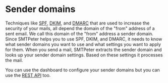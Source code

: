 # Sender domains

Techniques like [SPF](spf-validation), [DKIM](dkim-signing), and 
[DMARC](dmarc-deployment) that are used to increase the security of your
mails, all depend the domain of the "from" address of a sent email. We call
this domain of the "from" address a sender domain. Since SMTPeter helps you to use SPF,
DKIM, and DMARC, it needs to know what sender domains you want to use and
what settings you want to apply for them. When you send a mail, SMTPeter
extracts the sender domain and looks up your sender domain settings.
Based on these settings it processes the mail.

You can use the dashboard to configure your sender domains but you can use
the [REST API](rest-sender-domains) too.
